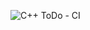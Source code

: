![C++ ToDo - CI](https://github.com/LouisJacksonWemeyi/ToDoListMemoireUmons2025/actions/workflows/cpp-ci.yml/badge.svg)
